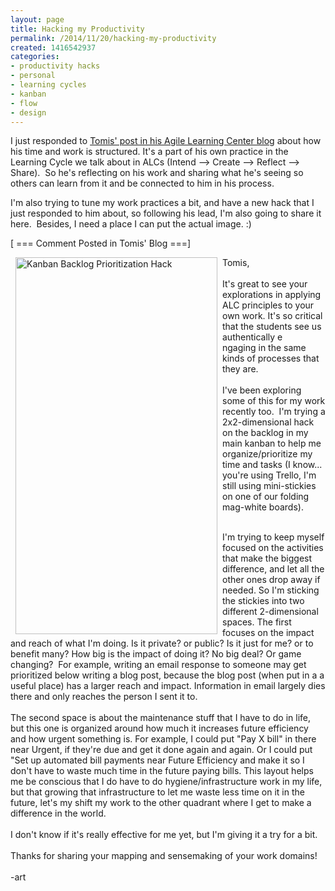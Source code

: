 ```yaml
---
layout: page
title: Hacking my Productivity
permalink: /2014/11/20/hacking-my-productivity
created: 1416542937
categories:
- productivity hacks
- personal
- learning cycles
- kanban
- flow
- design
---
```

<p>I just responded to <a href="http://tomis.agilelearningcenters.org/2014/11/09/what-i-do/" target="_blank">Tomis' post in his Agile Learning Center blog</a> about how his time and work is structured. It's a part of his own practice in the Learning Cycle we talk about in ALCs (Intend --&gt; Create --&gt; Reflect --&gt; Share). &nbsp;So he's reflecting on his work and sharing what he's seeing so others can learn from it and be connected to him in his process.</p><p>I'm also trying to tune my work practices a bit, and have a new hack that I just responded to him about, so following his lead, I'm also going to share it here. &nbsp;Besides, I need a place I can put the actual image. :)</p><p>[ === Comment Posted in Tomis' Blog ===]</p><p><img alt="Kanban Backlog Prioritization Hack" src="{{ site.urlimg }}backlog_dimensions.png?1416542005" style="width: 323px; height: 603px; margin-left: 8px; margin-right: 8px; float: left;"></p><div>Tomis,&nbsp;</div><div>&nbsp;</div><div>It's great to see your explorations in applying ALC principles to your own work. It's so critical that the students see us authentically e</div><div>ngaging in the same kinds of processes that they are.</div><div>&nbsp;</div><div>I've been exploring some of this for my work recently too. &nbsp;I'm trying a 2x2-dimensional hack on the backlog in my main kanban to help me organize/prioritize my time and tasks (I know... you're using Trello, I'm still using mini-stickies on one of our folding mag-white boards).</div><p><!--break--></p><div>&nbsp;</div><div>I'm trying to keep myself focused on the activities that make the biggest difference, and let all the other ones drop away if needed. So I'm sticking the stickies into two different 2-dimensional spaces. The first focuses on the impact and reach of what I'm doing. Is it private? or public? Is it just for me? or to benefit many? How big is the impact of doing it? No big deal? Or game changing? &nbsp;For example, writing an email response to someone may get prioritized below writing a blog post, because the blog post (when put in a a useful place) has a larger reach and impact. Information in email largely dies there and only reaches the person I sent it to.</div><div>&nbsp;</div><div>The second space is about the maintenance stuff that I have to do in life, but this one is organized around how much it increases future efficiency and how urgent something is. For example, I could put "Pay X bill" in there near Urgent, if they're due and get it done again and again. Or I could put "Set up automated bill payments near Future Efficiency and make it so I don't have to waste much time in the future paying bills. This layout helps me be conscious that I do have to do hygiene/infrastructure work in my life, but that growing that infrastructure to let me waste less time on it in the future, let's my shift my work to the other quadrant where I get to make a difference in the world.</div><div>&nbsp;</div><div>I don't know if it's really effective for me yet, but I'm giving it a try for a bit.</div><div>&nbsp;</div><div>Thanks for sharing your mapping and sensemaking of your work domains!</div><div>&nbsp;</div><div>-art</div><div>&nbsp;</div>
